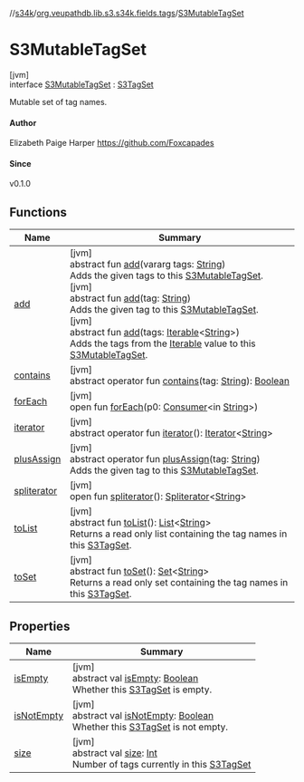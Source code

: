 //[s34k](../../../index.md)/[org.veupathdb.lib.s3.s34k.fields.tags](../index.md)/[S3MutableTagSet](index.md)

# S3MutableTagSet

[jvm]\
interface [S3MutableTagSet](index.md) : [S3TagSet](../-s3-tag-set/index.md)

Mutable set of tag names.

#### Author

Elizabeth Paige Harper https://github.com/Foxcapades

#### Since

v0.1.0

## Functions

| Name | Summary |
|---|---|
| [add](add.md) | [jvm]<br>abstract fun [add](add.md)(vararg tags: [String](https://kotlinlang.org/api/latest/jvm/stdlib/kotlin/-string/index.html))<br>Adds the given tags to this [S3MutableTagSet](index.md).<br>[jvm]<br>abstract fun [add](add.md)(tag: [String](https://kotlinlang.org/api/latest/jvm/stdlib/kotlin/-string/index.html))<br>Adds the given tag to this [S3MutableTagSet](index.md).<br>[jvm]<br>abstract fun [add](add.md)(tags: [Iterable](https://kotlinlang.org/api/latest/jvm/stdlib/kotlin.collections/-iterable/index.html)&lt;[String](https://kotlinlang.org/api/latest/jvm/stdlib/kotlin/-string/index.html)&gt;)<br>Adds the tags from the [Iterable](https://kotlinlang.org/api/latest/jvm/stdlib/kotlin.collections/-iterable/index.html) value to this [S3MutableTagSet](index.md). |
| [contains](../-s3-tag-set/contains.md) | [jvm]<br>abstract operator fun [contains](../-s3-tag-set/contains.md)(tag: [String](https://kotlinlang.org/api/latest/jvm/stdlib/kotlin/-string/index.html)): [Boolean](https://kotlinlang.org/api/latest/jvm/stdlib/kotlin/-boolean/index.html) |
| [forEach](../-s3-tag-set/index.md#1332756827%2FFunctions%2F-1216412040) | [jvm]<br>open fun [forEach](../-s3-tag-set/index.md#1332756827%2FFunctions%2F-1216412040)(p0: [Consumer](https://docs.oracle.com/javase/8/docs/api/java/util/function/Consumer.html)&lt;in [String](https://kotlinlang.org/api/latest/jvm/stdlib/kotlin/-string/index.html)&gt;) |
| [iterator](../../org.veupathdb.lib.s3.s34k.response.object/-s3-object-list/index.md#-858216167%2FFunctions%2F-1216412040) | [jvm]<br>abstract operator fun [iterator](../../org.veupathdb.lib.s3.s34k.response.object/-s3-object-list/index.md#-858216167%2FFunctions%2F-1216412040)(): [Iterator](https://kotlinlang.org/api/latest/jvm/stdlib/kotlin.collections/-iterator/index.html)&lt;[String](https://kotlinlang.org/api/latest/jvm/stdlib/kotlin/-string/index.html)&gt; |
| [plusAssign](plus-assign.md) | [jvm]<br>abstract operator fun [plusAssign](plus-assign.md)(tag: [String](https://kotlinlang.org/api/latest/jvm/stdlib/kotlin/-string/index.html))<br>Adds the given tag to this [S3MutableTagSet](index.md). |
| [spliterator](../../org.veupathdb.lib.s3.s34k.response.object/-s3-object-list/index.md#-1387152138%2FFunctions%2F-1216412040) | [jvm]<br>open fun [spliterator](../../org.veupathdb.lib.s3.s34k.response.object/-s3-object-list/index.md#-1387152138%2FFunctions%2F-1216412040)(): [Spliterator](https://docs.oracle.com/javase/8/docs/api/java/util/Spliterator.html)&lt;[String](https://kotlinlang.org/api/latest/jvm/stdlib/kotlin/-string/index.html)&gt; |
| [toList](../-s3-tag-set/to-list.md) | [jvm]<br>abstract fun [toList](../-s3-tag-set/to-list.md)(): [List](https://kotlinlang.org/api/latest/jvm/stdlib/kotlin.collections/-list/index.html)&lt;[String](https://kotlinlang.org/api/latest/jvm/stdlib/kotlin/-string/index.html)&gt;<br>Returns a read only list containing the tag names in this [S3TagSet](../-s3-tag-set/index.md). |
| [toSet](../-s3-tag-set/to-set.md) | [jvm]<br>abstract fun [toSet](../-s3-tag-set/to-set.md)(): [Set](https://kotlinlang.org/api/latest/jvm/stdlib/kotlin.collections/-set/index.html)&lt;[String](https://kotlinlang.org/api/latest/jvm/stdlib/kotlin/-string/index.html)&gt;<br>Returns a read only set containing the tag names in this [S3TagSet](../-s3-tag-set/index.md). |

## Properties

| Name | Summary |
|---|---|
| [isEmpty](../-s3-tag-set/is-empty.md) | [jvm]<br>abstract val [isEmpty](../-s3-tag-set/is-empty.md): [Boolean](https://kotlinlang.org/api/latest/jvm/stdlib/kotlin/-boolean/index.html)<br>Whether this [S3TagSet](../-s3-tag-set/index.md) is empty. |
| [isNotEmpty](../-s3-tag-set/is-not-empty.md) | [jvm]<br>abstract val [isNotEmpty](../-s3-tag-set/is-not-empty.md): [Boolean](https://kotlinlang.org/api/latest/jvm/stdlib/kotlin/-boolean/index.html)<br>Whether this [S3TagSet](../-s3-tag-set/index.md) is not empty. |
| [size](../-s3-tag-set/size.md) | [jvm]<br>abstract val [size](../-s3-tag-set/size.md): [Int](https://kotlinlang.org/api/latest/jvm/stdlib/kotlin/-int/index.html)<br>Number of tags currently in this [S3TagSet](../-s3-tag-set/index.md) |
